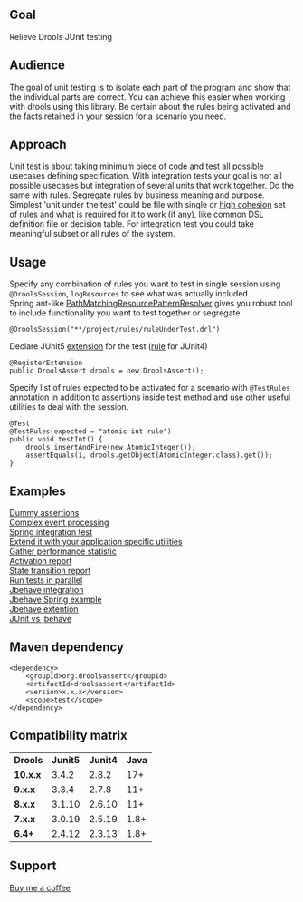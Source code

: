 ## Goal

Relieve Drools JUnit testing 

## Audience

The goal of unit testing is to isolate each part of the program and show that the individual parts are correct. You can achieve this easier when working with drools using this library. Be certain about the rules being activated and the facts retained in your session for a scenario you need.

## Approach

Unit test is about taking minimum piece of code and test all possible usecases defining specification. With integration tests your goal is not all possible usecases but integration of several units that work together. Do the same with rules. Segregate rules by business meaning and purpose. Simplest 'unit under the test' could be file with single or [high cohesion](https://stackoverflow.com/q/10830135/448078) set of rules and what is required for it to work (if any), like common DSL definition file or decision table. For integration test you could take meaningful subset or all rules of the system. 

## Usage

Specify any combination of rules you want to test in single session using `@DroolsSession`, `logResources` to see what was actually included.  
Spring ant-like [PathMatchingResourcePatternResolver](https://docs.spring.io/spring-framework/docs/current/javadoc-api/org/springframework/core/io/support/PathMatchingResourcePatternResolver.html) gives you robust tool to include functionality you want to test together or segregate.  

    @DroolsSession("**/project/rules/ruleUnderTest.drl")

Declare JUnit5 [extension](https://junit.org/junit5/docs/current/user-guide/#extensions) for the test ([rule](https://www.baeldung.com/junit-4-rules) for JUnit4)

    @RegisterExtension
    public DroolsAssert drools = new DroolsAssert();

Specify list of rules expected to be activated for a scenario with `@TestRules` annotation in addition to assertions inside test method and use other useful utilities to deal with the session.

    @Test
    @TestRules(expected = "atomic int rule")
    public void testInt() {
        drools.insertAndFire(new AtomicInteger());
        assertEquals(1, drools.getObject(AtomicInteger.class).get());
    }

## Examples

[Dummy assertions](https://github.com/droolsassert/droolsassert/wiki/Dummy-assertions)  
[Complex event processing](https://github.com/droolsassert/droolsassert/wiki/Complex-event-processing)  
[Spring integration test](https://github.com/droolsassert/droolsassert/wiki/Spring-integration-test)  
[Extend it with your application specific utilities](https://github.com/droolsassert/droolsassert/wiki/Extension-example)  
[Gather performance statistic](https://github.com/droolsassert/droolsassert/wiki/Performance-stats)  
[Activation report](https://github.com/droolsassert/droolsassert/wiki/Activation-report)  
[State transition report](https://github.com/droolsassert/droolsassert/wiki/State-transition-report)  
[Run tests in parallel](https://github.com/droolsassert/droolsassert/wiki/Parallel-run)  
[Jbehave integration](https://github.com/droolsassert/droolsassert/wiki/Jbehave-integration)  
[Jbehave Spring example](https://github.com/droolsassert/droolsassert/wiki/Jbehave-Spring-example)  
[Jbehave extention](https://github.com/droolsassert/droolsassert/wiki/Jbehave-extention)  
[JUnit vs jbehave](https://github.com/droolsassert/droolsassert/wiki/JUnit-vs-jbehave)  

## Maven dependency
    <dependency>
        <groupId>org.droolsassert</groupId>
        <artifactId>droolsassert</artifactId>
        <version>x.x.x</version>
        <scope>test</scope>
    </dependency>

## Compatibility matrix
<table style="border-spacing: 10px;">
    <tr><td><b>Drools</b></td><td><b>Junit5</b></td><td><b>Junit4</b></td><td><b>Java</b></td></tr>
    <tr><td><b>10.x.x</b></td><td>3.4.2</td><td>2.8.2</td><td>17+</td></tr>
    <tr><td><b>9.x.x</b></td><td>3.3.4</td><td>2.7.8</td><td>11+</td></tr>
    <tr><td><b>8.x.x</b></td><td>3.1.10</td><td>2.6.10</td><td>11+</td></tr>
    <tr><td><b>7.x.x</b></td><td>3.0.19</td><td>2.5.19</td><td>1.8+</td></tr>
    <tr><td><b>6.4+</b></td><td>2.4.12</td><td>2.3.13</td><td>1.8+</td></tr>
</table>

## Support
[Buy me a coffee](https://www.buymeacoffee.com/droolsassert)
